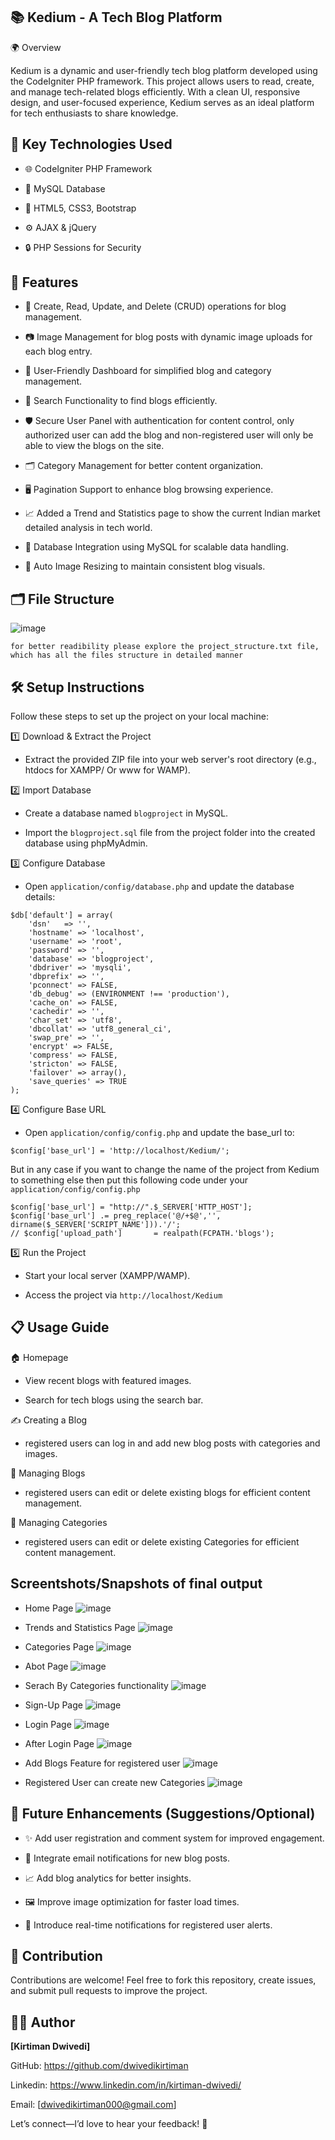 ## 📚 Kedium - A Tech Blog Platform

🌍 Overview

Kedium is a dynamic and user-friendly tech blog platform developed using the CodeIgniter PHP framework. This project allows users to read, create, and manage tech-related blogs efficiently. With a clean UI, responsive design, and user-focused experience, Kedium serves as an ideal platform for tech enthusiasts to share knowledge.

## 🔑 Key Technologies Used

- 🌐 CodeIgniter PHP Framework

- 💾 MySQL Database

- 🎨 HTML5, CSS3, Bootstrap

- ⚙️ AJAX & jQuery

- 🔒 PHP Sessions for Security


## 🚀 Features

- 📝 Create, Read, Update, and Delete (CRUD) operations for blog management.

- 📷 Image Management for blog posts with dynamic image uploads for each blog entry.

- 🎯 User-Friendly Dashboard for simplified blog and category management.

- 🔎 Search Functionality to find blogs efficiently.

- 🛡️ Secure User Panel with authentication for content control, only authorized user can add the blog and non-registered user will only be able to view the blogs on the site.

- 🗂️ Category Management for better content organization.

- 🖥️ Pagination Support to enhance blog browsing experience.

- 📈 Added a Trend and Statistics page to show the current Indian market detailed analysis in tech world.

- 💾 Database Integration using MySQL for scalable data handling.

- 🔄 Auto Image Resizing to maintain consistent blog visuals.

## 🗂️ File Structure

![image](https://github.com/user-attachments/assets/c3fa257d-101a-455e-a8d1-8efbd70ab99a)

```for better readibility please explore the project_structure.txt file, which has all the files structure in detailed manner```

## 🛠️ Setup Instructions

Follow these steps to set up the project on your local machine:

1️⃣ Download & Extract the Project

- Extract the provided ZIP file into your web server's root directory (e.g., htdocs for XAMPP/ Or www for WAMP).

2️⃣ Import Database

- Create a database named ```blogproject``` in MySQL.

- Import the ```blogproject.sql``` file from the project folder into the created database using phpMyAdmin.

3️⃣ Configure Database

- Open ```application/config/database.php``` and update the database details:

```
$db['default'] = array(
	'dsn'	=> '',
	'hostname' => 'localhost',
	'username' => 'root',
	'password' => '',
	'database' => 'blogproject',
	'dbdriver' => 'mysqli',
	'dbprefix' => '',
	'pconnect' => FALSE,
	'db_debug' => (ENVIRONMENT !== 'production'),
	'cache_on' => FALSE,
	'cachedir' => '',
	'char_set' => 'utf8',
	'dbcollat' => 'utf8_general_ci',
	'swap_pre' => '',
	'encrypt' => FALSE,
	'compress' => FALSE,
	'stricton' => FALSE,
	'failover' => array(),
	'save_queries' => TRUE
);

```
4️⃣ Configure Base URL

  - Open ```application/config/config.php``` and update the base_url to:

   ```$config['base_url'] = 'http://localhost/Kedium/';```

But in any case if you want to change the name of the project from Kedium to something else then put this following code under your ```application/config/config.php```

```
$config['base_url'] = "http://".$_SERVER['HTTP_HOST'];
$config['base_url'] .= preg_replace('@/+$@','', dirname($_SERVER['SCRIPT_NAME'])).'/';
// $config['upload_path'] 		= realpath(FCPATH.'blogs');

```

5️⃣ Run the Project

- Start your local server (XAMPP/WAMP).

- Access the project via ```http://localhost/Kedium```


## 📋 Usage Guide

🏠 Homepage

- View recent blogs with featured images.

- Search for tech blogs using the search bar.

✍️ Creating a Blog

- registered users can log in and add new blog posts with categories and images.

🔄 Managing Blogs

- registered users can edit or delete existing blogs for efficient content management.

🔄 Managing Categories

- registered users can edit or delete existing Categories for efficient content management.

## Screentshots/Snapshots of final output

- Home Page
  ![image](https://github.com/user-attachments/assets/a868fe65-4110-4c1b-a02e-6362ae82f60f)

- Trends and Statistics Page
  ![image](https://github.com/user-attachments/assets/1ef61a1a-b0d1-4cfa-9456-c52c17de75f9)

- Categories Page
  ![image](https://github.com/user-attachments/assets/6ac39dd7-e77c-4a85-8a31-6eebffdcb3b9)

- Abot Page
  ![image](https://github.com/user-attachments/assets/1fef680b-496b-4f58-9e7d-a4641165ee7c)

- Serach By Categories functionality
  ![image](https://github.com/user-attachments/assets/de0b1de9-d460-478d-a1f1-206041cd734d)

- Sign-Up Page
  ![image](https://github.com/user-attachments/assets/014a4570-2e7d-45b6-84ce-f332a629f9e6)

- Login Page
  ![image](https://github.com/user-attachments/assets/81f8800f-e433-48f3-9224-142a2f2d3b6e)

- After Login Page
  ![image](https://github.com/user-attachments/assets/e6f50942-7370-4ff2-ba4f-664e3550d43f)

- Add Blogs Feature for registered user
  ![image](https://github.com/user-attachments/assets/ee6a6c08-4663-4600-b842-75c910637131)
  
- Registered User can create new Categories
  ![image](https://github.com/user-attachments/assets/9509d891-9949-44be-826e-c14aafc57037)

 
## 🧩 Future Enhancements (Suggestions/Optional)

- ✨ Add user registration and comment system for improved engagement.

- 📧 Integrate email notifications for new blog posts.

- 📈 Add blog analytics for better insights.

- 🖼️ Improve image optimization for faster load times.

- 🔔 Introduce real-time notifications for registered user alerts.

## 🤝 Contribution

Contributions are welcome! Feel free to fork this repository, create issues, and submit pull requests to improve the project.

## 👨‍💻 Author

**[Kirtiman Dwivedi]**

GitHub: https://github.com/dwivedikirtiman

Linkedin: https://www.linkedin.com/in/kirtiman-dwivedi/

Email: [dwivedikirtiman000@gmail.com]

Let’s connect—I’d love to hear your feedback! 🚀

